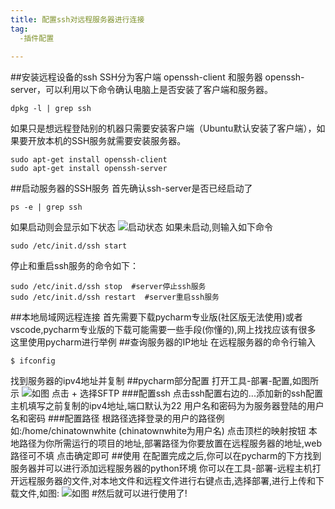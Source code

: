```yaml
---
title: 配置ssh对远程服务器进行连接
tag:
  -插件配置
  
---
```

##安装远程设备的ssh
SSH分为客户端 openssh-client 和服务器 openssh-server，可以利用以下命令确认电脑上是否安装了客户端和服务器。
```
dpkg -l | grep ssh
```
如果只是想远程登陆别的机器只需要安装客户端（Ubuntu默认安装了客户端），如果要开放本机的SSH服务就需要安装服务器。
```
sudo apt-get install openssh-client 
sudo apt-get install openssh-server 
```
##启动服务器的SSH服务
首先确认ssh-server是否已经启动了
```
ps -e | grep ssh
```
如果启动则会显示如下状态
![启动状态](https://photos.google.com/photo/AF1QipPcN3WFPxHOWM5TcXqdOhv2Ang2lWVsArRNKWpw)
如果未启动,则输入如下命令
```
sudo /etc/init.d/ssh start 
```
停止和重启ssh服务的命令如下：
```
sudo /etc/init.d/ssh stop  #server停止ssh服务 
sudo /etc/init.d/ssh restart  #server重启ssh服务
```
##本地局域网远程连接
首先需要下载pycharm专业版(社区版无法使用)或者vscode,pycharm专业版的下载可能需要一些手段(你懂的),网上找找应该有很多
这里使用pycharm进行举例
##查询服务器的IP地址
在远程服务器的命令行输入
```
$ ifconfig
```
找到服务器的ipv4地址并复制
##pycharm部分配置
打开工具-部署-配置,如图所示
![如图](https://photos.google.com/photo/AF1QipNvoKE4m1qE1zl2HuYx-3BYB-xytMJ5NyTC6bSw)
点击 + 选择SFTP
###配置ssh
点击ssh配置右边的...添加新的ssh配置
主机填写之前复制的ipv4地址,端口默认为22
用户名和密码为为服务器登陆的用户名和密码
###配置路径
根路径选择登录的用户的路径例如:/home/chinatownwhite  (chinatownwhite为用户名)
点击顶栏的映射按钮
本地路径为你所需运行的项目的地址,部署路径为你要放置在远程服务器的地址,web路径可不填
点击确定即可
##使用
在配置完成之后,你可以在pycharm的下方找到服务器并可以进行添加远程服务器的python环境
你可以在工具-部署-远程主机打开远程服务器的文件,对本地文件和远程文件进行右键点击,选择部署,进行上传和下载文件,如图:
![如图](https://photos.google.com/photo/AF1QipPUBMNzfYxn7Vlo2Q9mgDl0_8Iq8F8mC5jGHcWj)
#然后就可以进行使用了!
